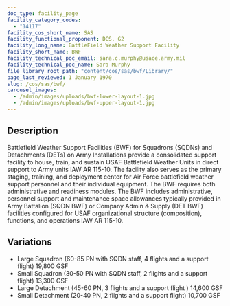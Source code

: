 ```yaml
---
doc_type: facility_page
facility_category_codes:
  - "14117"
facility_cos_short_name: SAS
facility_functional_proponent: DCS, G2
facility_long_name: BattleField Weather Support Facility
facility_short_name: BWF
facility_technical_poc_email: sara.c.murphy@usace.army.mil
facility_technical_poc_name: Sara Murphy
file_library_root_path: "content/cos/sas/bwf/Library/"
page_last_reviewed: 1 January 1970
slug: /cos/sas/bwf/
carousel_images:
  - /admin/images/uploads/bwf-lower-layout-1.jpg
  - /admin/images/uploads/bwf-upper-layout-1.jpg
---
```


## Description

Battlefield Weather Support Facilities (BWF) for Squadrons (SQDNs) and Detachments (DETs) on Army Installations provide a consolidated support facility to house, train, and sustain USAF Battlefield Weather Units in direct support to Army units IAW AR 115-10. The facility also serves as the primary staging, training, and deployment center for Air Force battlefield weather support personnel and their individual equipment. The BWF requires both administrative and readiness modules. The BWF includes administrative, personnel support and maintenance space allowances typically provided in Army Battalion (SQDN BWF) or Company Admin & Supply (DET BWF) facilities configured for USAF organizational structure (composition), functions, and operations IAW AR 115-10.

## Variations

- Large Squadron (60-85 PN with SQDN staff, 4 flights and a support flight) 19,800 GSF
- Small Squadron (30-50 PN with SQDN staff, 2 flights and a support flight) 13,300 GSF
- Large Detachment (45-60 PN, 3 flights and a support flight ) 14,600 GSF
- Small Detachment (20-40 PN, 2 flights and a support flight) 10,700 GSF
